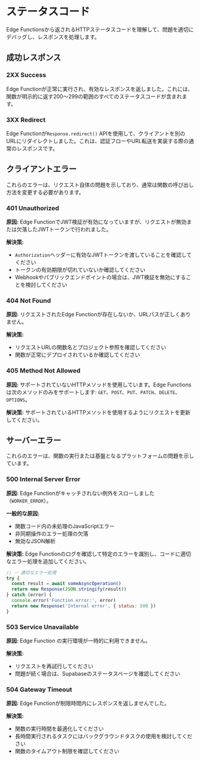 # ステータスコード

Edge Functionsから返されるHTTPステータスコードを理解して、問題を適切にデバッグし、レスポンスを処理します。

## 成功レスポンス

### 2XX Success
Edge Functionが正常に実行され、有効なレスポンスを返しました。これには、関数が明示的に返す200〜299の範囲のすべてのステータスコードが含まれます。

### 3XX Redirect
Edge Functionが`Response.redirect()` APIを使用して、クライアントを別のURLにリダイレクトしました。これは、認証フローやURL転送を実装する際の通常のレスポンスです。

## クライアントエラー
これらのエラーは、リクエスト自体の問題を示しており、通常は関数の呼び出し方法を変更する必要があります。

### 401 Unauthorized
**原因:** Edge FunctionでJWT検証が有効になっていますが、リクエストが無効または欠落したJWTトークンで行われました。

**解決策:**
- `Authorization`ヘッダーに有効なJWTトークンを渡していることを確認してください
- トークンの有効期限が切れていないか確認してください
- Webhookやパブリックエンドポイントの場合は、JWT検証を無効にすることを検討してください

### 404 Not Found
**原因:** リクエストされたEdge Functionが存在しないか、URLパスが正しくありません。

**解決策:**
- リクエストURLの関数名とプロジェクト参照を確認してください
- 関数が正常にデプロイされているか確認してください

### 405 Method Not Allowed
**原因:** サポートされていないHTTPメソッドを使用しています。Edge Functionsは次のメソッドのみをサポートします: `GET`、`POST`、`PUT`、`PATCH`、`DELETE`、`OPTIONS`。

**解決策:** サポートされているHTTPメソッドを使用するようにリクエストを更新してください。

## サーバーエラー
これらのエラーは、関数の実行または基盤となるプラットフォームの問題を示しています。

### 500 Internal Server Error
**原因:** Edge Functionがキャッチされない例外をスローしました（`WORKER_ERROR`）。

**一般的な原因:**
- 関数コード内の未処理のJavaScriptエラー
- 非同期操作のエラー処理の欠落
- 無効なJSON解析

**解決策:** Edge Functionのログを確認して特定のエラーを識別し、コードに適切なエラー処理を追加してください。

```javascript
// ✅ 適切なエラー処理
try {
  const result = await someAsyncOperation()
  return new Response(JSON.stringify(result))
} catch (error) {
  console.error('Function error:', error)
  return new Response('Internal error', { status: 500 })
}
```

### 503 Service Unavailable
**原因:** Edge Function の実行環境が一時的に利用できません。

**解決策:**
- リクエストを再試行してください
- 問題が続く場合は、Supabaseのステータスページを確認してください

### 504 Gateway Timeout
**原因:** Edge Functionが制限時間内にレスポンスを返しませんでした。

**解決策:**
- 関数の実行時間を最適化してください
- 長時間実行されるタスクにはバックグラウンドタスクの使用を検討してください
- 関数のタイムアウト制限を確認してください
